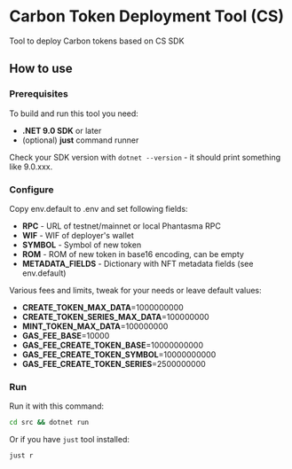 # Carbon Token Deployment Tool (CS)
Tool to deploy Carbon tokens based on CS SDK

## How to use

### Prerequisites

To build and run this tool you need:

- **.NET 9.0 SDK** or later
- (optional) **just** command runner

Check your SDK version with `dotnet --version` - it should print something like 9.0.xxx.

### Configure

Copy env.default to .env and set following fields:

- **RPC** - URL of testnet/mainnet or local Phantasma RPC
- **WIF** - WIF of deployer's wallet
- **SYMBOL** - Symbol of new token
- **ROM** - ROM of new token in base16 encoding, can be empty
- **METADATA_FIELDS** - Dictionary with NFT metadata fields (see env.default)

Various fees and limits, tweak for your needs or leave default values:
- **CREATE_TOKEN_MAX_DATA**=1000000000
- **CREATE_TOKEN_SERIES_MAX_DATA**=100000000
- **MINT_TOKEN_MAX_DATA**=100000000
- **GAS_FEE_BASE**=10000
- **GAS_FEE_CREATE_TOKEN_BASE**=10000000000
- **GAS_FEE_CREATE_TOKEN_SYMBOL**=10000000000
- **GAS_FEE_CREATE_TOKEN_SERIES**=2500000000

### Run

Run it with this command:

```bash
cd src && dotnet run
```

Or if you have `just` tool installed:

```bash
just r
```
